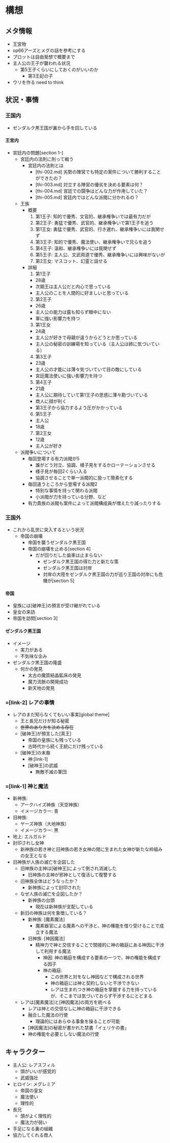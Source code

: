 # 構想
## メタ情報
- 王宮物
- op66アーズとメグの話を参考にする
- プロットは自由発想で概要まで
- 主人公の王子が襲われる状況
  - 第5王子くらいにしておくのがいいのか
    - 第3王妃の子
- ウリを作る need to think

## 状況・事情
### 王国内
- ゼンダルク黒王国が裏から手を回している

#### 王宮内
- 宮廷内の問題[section 1-]
  - 宮廷内の法則に則って戦う
    - 宮廷内の法則とは
      - [thi-002.md] 劣勢の陣営でも特定の案件について勝利することができたの？
      - [thi-003.md] 対立する陣営の優劣を決める要素は何？
      - [thi-004.md] 宮廷での闘争はどんな力が作用していた？
      - [thi-005.md] 宮廷内ではどんな派閥に分かれるの？
  - 王族
    - 概要
      1. 第1王子: 知的で優秀、文官的、継承権争いでは最有力だが
      2. 第2王子: 勇猛で優秀、武官的、継承権争いで第1王子を追う
      3. 第1王女: 勇猛で優秀、武官的、行き遅れ、継承権争いには我関せず
      4. 第3王子: 知的で優秀、魔法使い、継承権争いで兄らを追う
      5. 第4王子: 温和、継承権争いには我関せず
      6. 第5王子: 主人公、文武両道で優秀、継承権争いには興味がないが
      7. 第2王女: マスコット、幻霊と話せる
    - 詳細
      1. 第1王子
        - 28歳
        - 次期王は主人公だと内心で思っている
        - 主人公のことを人間的に好ましいと思っている
      2. 第2王子
        - 26歳
        - 主人公の能力は露も知らず眼中にない
        - 軍に強い影響力を持つ
      3. 第1王女
        - 24歳
        - 主人公が好きで母親が違うからどうとか思っている
        - 主人公の秘密の訓練場を知っている（主人公は姉に気づいている）
      4. 第3王子
        - 23歳
        - 主人公の才能には薄々気づいていて目の敵にしている
        - 宮廷魔法使いに強い影響力を持つ
      5. 第4王子
        - 21歳
        - 主人公に期待していて第1王子の思惑に薄々勘づいている
        - 商人に顔が利く
        - 第3王子から協力するよう圧がかかっている
      6. 第5王子
        - 主人公
        - 18歳
      7. 第2王女
        - 12歳
        - 主人公が好き
  - 派閥争いについて
    - 毎回登場する有力派閥が5
      - 誰がどう対立、協調、様子見をするかローテーションさせる
      - 様子見が毎回2くらい入る
      - 協調させることで単一派閥的に扱って簡素化する
    - 毎回違うところから登場する派閥2
      - 特別な事情を持って関わる派閥
      - 小派閥が力を持っている分野、など
    - 有力貴族の派閥も案件によって派閥構成員が増えたり減ったりする

### 王国外
- これから乱世に突入するという状況
  - 帝国の崩壊
    - 帝国を襲うゼンダルク黒王国
    - 帝国の崩壊を止める[section 4]
      - だが回りだした歯車は止まらない
        - ゼンダルク黒王国の得た力と新たな策
        - ゼンダルク黒王国は対岸
        - 対岸の大陸をゼンダルク黒王国の力が巡り王国の対岸にも危機が[section 5]

#### 帝国
- 皇族には[破神王]の預言が受け継がれている
- 皇女の来訪
- 帝国を訪問[section 3]

#### ゼンダルク黒王国
- イメージ
  - 実力がある
  - 不気味な企み
- ゼンダルク黒王国の隆盛
  - 何かの発見
    - 太古の魔質結晶鉱床の発見
    - 魔力流脈の開発成功
    - 新天地の発見

### =[link-2] レアの事情
- レアのまだ知らなくてもいい事実[global theme]
  - 王と長兄だけが知る秘密
  - ~~世界のあり方を決める存在~~
  - [破神王]が預言した[真王]
    - 帝国の皇族にも残っている
    - 古時代から続く王統にだけ残っている
  - [破神王]の末裔
    - 神:[link-1]
    - [破神王]の武威
      - 無敵不滅の軍団

### =[link-1] 神と魔法
- 新神族:
  - アークハイズ神族（天空神族）
  - イメージカラー: 青
- 旧神族:
  - ヤーズ神族（大地神族）
  - イメージカラー: 黒
- 地上: エルガルド
- 封印されし女神
  - 新神族の若き神と旧神族の若き女神の間に生まれた女神が新たな枠組みの女王となる
- 旧神族が人族の滅亡を企図した
  - 旧神族の主神は[破神王]によって倒され消滅した
    - 旧神族の主神が邪神として復活して復讐する
  - 旧神族全体はどうなったか？
    - 新神族によって封印された
  - なぜ人族の滅亡を企図したか？
    - 新神族の台頭
      - 現在は新神族が支配している
  - 新旧の神族は何を象徴している？
    - 新神族: [魔素魔法]
      - 魔素器官による魔素への干渉と、神の権能を借り受けることで成立する魔法
    - 旧神族: [神因魔法]
      - 精神力で神と交信することで間接的に神の箱庭にある神因に干渉して利用する魔法
        - 神因: 神の箱庭を構成する要素の一つで、神の権能を構成する因子
        - 神の箱庭:
          - この世界と対をなし神因などで構成される世界
          - 神の箱庭には神と契約しないと干渉できない
          - レアは生まれつき神の箱庭を掌握する力を持っているが、そこまでは気づいておらず干渉するにとどまる
  - レアは[魔素魔法]と[神因魔法]の両方を統べる
    - レアは神との交信なしに神の箱庭に干渉できる
    - 融合した魔法の行使
      - 理論的にはあらゆる事象を操ることが可能
    - [神因魔法]の秘密が書かれた禁書「イェリケの書」
    - 神の権能を必要としない魔法の行使

## キャラクター
- 主人公: レアスフィル
  - 頭がいいが感覚的
  - 武威強壮
- ヒロイン: メグレミア
  - 帝国の皇女
  - 魔法使い
  - 理性的
- 長兄
  - 頭がよく理性的
  - 魔法力が弱い
- 手足になる裏の組織
- 協力してくれる商人
